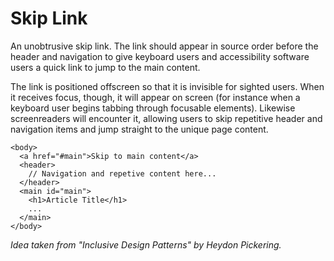 # Skip Link

An unobtrusive skip link. The link should appear in source order before the header and navigation to give keyboard users and accessibility software users a quick link to jump to the main content.

The link is positioned offscreen so that it is invisible for sighted users. When it receives focus, though, it will appear on screen (for instance when a keyboard user begins tabbing through focusable elements). Likewise screenreaders will encounter it, allowing users to skip repetitive header and navigation items and jump straight to the unique page content.

```
<body>
  <a href="#main">Skip to main content</a>
  <header>
    // Navigation and repetive content here...
  </header>
  <main id="main">
    <h1>Article Title</h1>
    ...
  </main>
</body>
```

*Idea taken from "Inclusive Design Patterns" by Heydon Pickering.*
